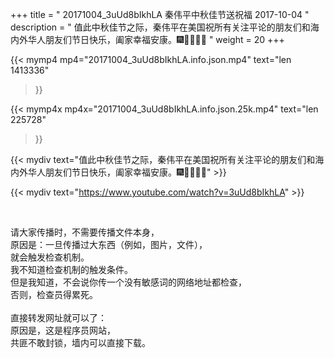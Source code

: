 +++
title = " 20171004_3uUd8bIkhLA 秦伟平中秋佳节送祝福 2017-10-04 "
description = " 值此中秋佳节之际，秦伟平在美国祝所有关注平论的朋友们和海内外华人朋友们节日快乐，阖家幸福安康。🎆🍾️🎊🎉🎈 "
weight = 20
+++

{{< mymp4 mp4="20171004_3uUd8bIkhLA.info.json.mp4" 
text="len 1413336"
>}}

{{< mymp4x  mp4x="20171004_3uUd8bIkhLA.info.json.25k.mp4"
text="len 225728"
>}}


{{< mydiv text="值此中秋佳节之际，秦伟平在美国祝所有关注平论的朋友们和海内外华人朋友们节日快乐，阖家幸福安康。🎆🍾️🎊🎉🎈" >}}
<br>

{{< mydiv text="https://www.youtube.com/watch?v=3uUd8bIkhLA" >}}


<br>

请大家传播时，不需要传播文件本身，<br>
原因是：一旦传播过大东西（例如，图片，文件），<br>
就会触发检查机制。<br>
我不知道检查机制的触发条件。<br>
但是我知道，不会说你传一个没有敏感词的网络地址都检查，<br>
否则，检查员得累死。<br><br>
直接转发网址就可以了：<br>
原因是，这是程序员网站，<br>
共匪不敢封锁，墙内可以直接下载。


